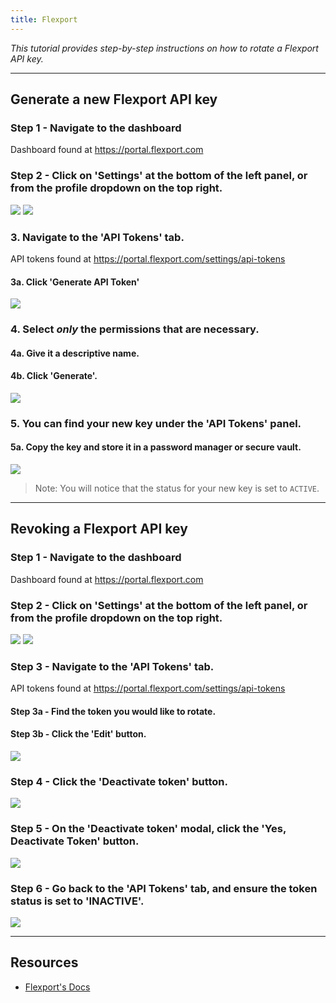 ```yaml
---
title: Flexport
---
```


_This tutorial provides step-by-step instructions on how to rotate a Flexport API key._

---

## Generate a new Flexport API key

### Step 1 - Navigate to the dashboard
Dashboard found at <https://portal.flexport.com>

### Step 2 - Click on 'Settings' at the bottom of the left panel, or from the profile dropdown on the top right.

![](/images/flexport/1.png)
![](/images/flexport/2.png)

### 3. Navigate to the 'API Tokens' tab.
API tokens found at <https://portal.flexport.com/settings/api-tokens>

#### 3a. Click 'Generate API Token'

![](/images/flexport/3.png)

### 4. Select _only_ the permissions that are necessary.

#### 4a. Give it a descriptive name.

#### 4b. Click 'Generate'.

![](/images/flexport/4.png)

### 5. You can find your new key under the 'API Tokens' panel.

#### 5a. Copy the key and store it in a password manager or secure vault.

![](/images/flexport/5.png)

> Note: You will notice that the status for your new key is set to `ACTIVE`.

---

## Revoking a Flexport API key

### Step 1 - Navigate to the dashboard
Dashboard found at <https://portal.flexport.com>


### Step 2 - Click on 'Settings' at the bottom of the left panel, or from the profile dropdown on the top right.

![](/images/flexport/1.png)
![](/images/flexport/2.png)

### Step 3 - Navigate to the 'API Tokens' tab.
API tokens found at <https://portal.flexport.com/settings/api-tokens>

#### Step 3a - Find the token you would like to rotate.

#### Step 3b - Click the 'Edit' button.

![](/images/flexport/6.png)

### Step 4 - Click the 'Deactivate token' button.

![](/images/flexport/7.png)

### Step 5 - On the 'Deactivate token' modal, click the 'Yes, Deactivate Token' button.

![](/images/flexport/8.png)

### Step 6 - Go back to the 'API Tokens' tab, and ensure the token status is set to 'INACTIVE'.

![](/images/flexport/9.png)

---

## Resources

- [Flexport's Docs](https://developers.flexport.com/tutorials/using-api-credentials)

